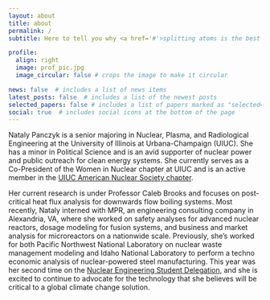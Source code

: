 ```yaml
---
layout: about
title: about
permalink: /
subtitle: Here to tell you why <a href='#'>splitting atoms is the best way to address climate change</a>.

profile:
  align: right
  image: prof_pic.jpg
  image_circular: false # crops the image to make it circular

news: false  # includes a list of news items
latest_posts: false  # includes a list of the newest posts
selected_papers: false # includes a list of papers marked as "selected={true}"
social: true  # includes social icons at the bottom of the page
---
```


Nataly Panczyk is a senior majoring in Nuclear, Plasma, and Radiological Engineering at the University of Illinois at Urbana-Champaign (UIUC). She has a minor in Political Science and is an avid supporter of nuclear power and public outreach for clean energy systems. She currently serves as a Co-President of the Women in Nuclear chapter at UIUC and is an active member in the [UIUC American Nuclear Society chapter](https://ansatuiuc.web.engr.illinois.edu). 

Her current research is under Professor Caleb Brooks and focuses on post-critical heat flux analysis for downwards flow boiling systems. Most recently, Nataly interned with MPR, an engineering consulting company in Alexandria, VA, where she worked on safety analyses for advanced nuclear reactors, dosage modeling for fusion systems, and business and market analysis for microreactors on a nationwide scale. Previously, she’s worked for both Pacific Northwest National Laboratory on nuclear waste management modeling and Idaho National Laboratory to perform a techno economic analysis of nuclear-powered steel manufacturing. This year was her second time on the [Nuclear Engineering Student Delegation](https://nesd.org), and she is excited to continue to advocate for the technology that she believes will be critical to a global climate change solution.